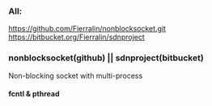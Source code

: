 ### All: 
https://github.com/Fierralin/nonblocksocket.git
https://bitbucket.org/Fierralin/sdnproject


### nonblocksocket(github) || sdnproject(bitbucket)
Non-blocking socket with multi-process

#### fcntl & pthread

